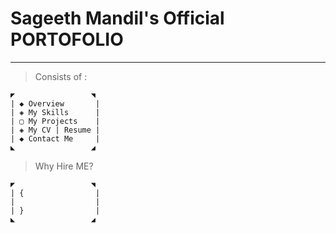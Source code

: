 # Sageeth Mandil's Official PORTOFOLIO
<hr/>

> Consists of :
```
◤                 ◥
| ◆ Overview       |
| ◈ My Skills      |
| ▢ My Projects    |
| ◈ My CV | Resume |
| ◆ Contact Me     |
◣                 ◢
```

> Why Hire ME?
```
◤                 ◥
| {                |
|                  |
| }                |
◣                 ◢
```
